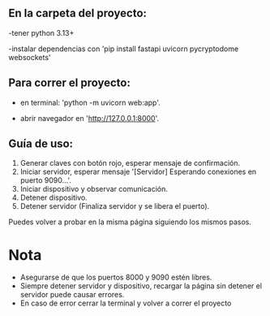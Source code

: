 ## En la carpeta del proyecto: 
-tener python 3.13+

-instalar dependencias con 'pip install fastapi uvicorn pycryptodome websockets'

## Para correr el proyecto:
- en terminal: 'python -m uvicorn web:app'.

- abrir navegador en 'http://127.0.0.1:8000'.

## Guía de uso:
1. Generar claves con botón rojo, esperar mensaje de confirmación.
2. Iniciar servidor, esperar mensaje '[Servidor] Esperando conexiones en puerto 9090...'.
3. Iniciar dispositivo y observar comunicación.
4. Detener dispositivo.
5. Detener servidor (Finaliza servidor y se libera el puerto).

Puedes volver a probar en la misma página siguiendo los mismos pasos.

# Nota
- Asegurarse de que los puertos 8000 y 9090 estén libres.
- Siempre detener servidor y dispositivo, recargar la página sin detener el servidor puede causar errores.
- En caso de error cerrar la terminal y volver a correr el proyecto

